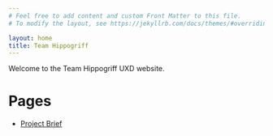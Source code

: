 ```yaml
---
# Feel free to add content and custom Front Matter to this file.
# To modify the layout, see https://jekyllrb.com/docs/themes/#overriding-theme-defaults

layout: home
title: Team Hippogriff
---
```

Welcome to the Team Hippogriff UXD website.

# Pages

- [Project Brief](project-brief)